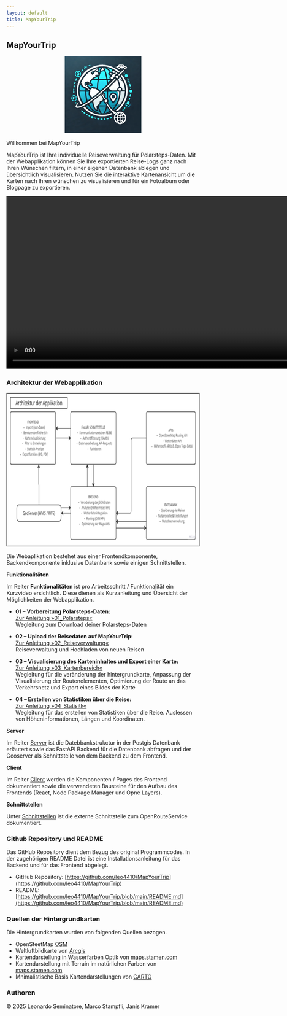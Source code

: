 ```yaml
---
layout: default
title: MapYourTrip
---
```


## MapYourTrip 
<div align="center">
  <img src="bilder/Logo.png" height="200" alt="MapYourTrip Logo">
</div>

Willkommen bei MapYourTrip

MapYourTrip ist Ihre individuelle Reiseverwaltung für Polarsteps-Daten.
Mit der Web­applikation können Sie Ihre exportierten Reise-Logs ganz nach Ihren Wünschen filtern, in einer eigenen Datenbank ablegen und übersichtlich visualisieren. Nutzen Sie die interaktive Kartenansicht um die Karten nach Ihren wünschen zu visualisieren und für ein Fotoalbum oder Blogpage zu exportieren.

<div align="center">
        <video width="900"   controls>
    <source src="videos/Home_video.mp4" type="video/mp4">
    </video>
</div>

### Architektur der Webapplikation
<div align="center">
  <img src="bilder/Architekturdiagramm.png" height="400" alt="MapYourTrip Logo">
</div>


    

Die Webaplikation bestehet aus einer Frontendkomponente, Backendkomponente inklusive Datenbank sowie einigen Schnittstellen.

**Funktionalitäten**

Im Reiter **Funktionalitäten** ist pro Arbeitsschritt / Funktionalität ein Kurzvideo ersichtlich. Diese dienen als Kurzanleitung und Übersicht der Möglichkeiten der Webapplikation.

- **01 – Vorbereitung Polarsteps-Daten:**  
  [Zur Anleitung »01_Polarsteps«](01_Polarsteps.md)  
  Wegleitung zum Download deiner Polarsteps-Daten

- **02 – Upload der Reisedaten auf MapYourTrip:**  
  [Zur Anleitung »02_Reiseverwaltung«](02_HomePage.md)  
  Reiseverwaltung und Hochladen von neuen Reisen

- **03 – Visualisierung des Karteninhaltes und Export einer Karte:**  
  [Zur Anleitung »03_Kartenbereich«](03_MapPage.md)  
  Wegleitung für die veränderung der hintergrundkarte, Anpassung der Visualisierung der Routenelementen, Optimierung der Route an das Verkehrsnetz und Export eines Bildes der Karte

- **04 – Erstellen von Statistiken über die Reise:**  
  [Zur Anleitung »04_Statisitk«](04_StatPage.md)  
  Wegleitung für das erstellen von Statistiken über die Reise. Auslessen von Höheninformationen, Längen und Koordinaten.


**Server**

Im Reiter [Server](backend.md) ist die Datebbankstrukctur in der Postgis Datenbank erläutert sowie das FastAPI Backend für die Datenbank abfragen und der Geoserver als Schnittstelle von dem Backend zu dem Frontend.  

**Client**

Im Reiter [Client](frontend.md) werden die Komponenten / Pages des Frontend dokumentiert sowie die verwendeten Bausteine für den Aufbau des Frontends (React, Node Package Manager und Opne Layers).

**Schnittstellen**

Unter [Schnittstellen](Schnittstellen.md) ist die externe Schnittstelle zum OpenRouteService dokumentiert.

### Github Repository und README

Das GitHub Repository dient dem Bezug des original Programmcodes. In der zugehörigen README Datei ist eine Installationsanleitung für das Backend und für das Frontend abgelegt.

- GitHub Repository: [https://github.com/leo4410/MapYourTrip](https://github.com/leo4410/MapYourTrip)
- README: [https://github.com/leo4410/MapYourTrip/blob/main/README.md](https://github.com/leo4410/MapYourTrip/blob/main/README.md)

### Quellen der Hintergrundkarten

Die Hintergrundkarten wurden von folgenden Quellen bezogen. 

- OpenSteetMap [OSM](https://www.openstreetmap.org/about)
- Weltluftbildkarte von [Arcgis](https://www.arcgis.com/home/item.html?id=10df2279f9684e4a9f6a7f08febac2a9)
- Kartendarstellung in Wasserfarben Optik von [maps.stamen.com](https://maps.stamen.com/watercolor/#12/37.7706/-122.3782)
- Kartendarstellung mit Terrain im natürlichen Farben von [maps.stamen.com](https://maps.stamen.com/terrain/#12/37.7706/-122.3782r)
- Mnimalistische Basis Kartendarstellungen von [CARTO](https://carto.com)

### Authoren

© 2025 Leonardo Seminatore, Marco Stampfli, Janis Kramer
